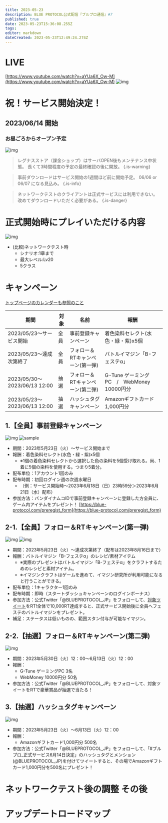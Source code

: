 ```yaml
---
title: 2023-05-23
description: BLUE PROTOCOL公式配信『ブルプロ通信』#7
published: true
date: 2023-05-23T15:36:08.255Z
tags: 
editor: markdown
dateCreated: 2023-05-23T12:49:24.274Z
---
```


# LIVE
[https://www.youtube.com/watch?v=aYUa6X_Ow-M](https://www.youtube.com/watch?v=aYUa6X_Ow-M)
![img](https://pbs.twimg.com/media/Fwzw0_QaUAEdvol?format=png&name=small)

# 祝！サービス開始決定！
## 2023/06/14 開始
### お昼ごろからオープン予定
![img](https://pbs.twimg.com/media/FwzvhIVagAArYci?format=png&name=small)

> レグナスストア（課金ショップ）はサーバOPEN後もメンテナンス中状態。
> 長くて3時間程度の予定の最終確認の後に開放。
{.is-warning}


> 事前ダウンロードはサービス開始の1週間ほど前に開始予定。
> 06/06 or 06/07 になる見込み。
{.is-info}

> ネットワークテストのクライアントは正式サービスには利用できない。
> 改めてダウンロードいただく必要がある。
{.is-danger}

# 正式開始時にプレイいただける内容
![img](https://pbs.twimg.com/media/FwzwoqcagAAM3qi?format=png&name=small)

+ (比較)ネットワークテスト時
	+ シナリオ:1章まで
  + 最大レベル:Lv20
  + 5クラス
  
# キャンペーン
[トップページのカレンダーも参照のこと](/home)

|期間|対象|名前|報酬|
|---|---|---|---|
|2023/05/23～サービス開始|全員|事前登録キャンペーン|着色染料セレクト(水色・緑・紫)x5個|
|2023/05/23～達成次第終了 | 全員 | フォロー＆RTキャンペーン(第一弾) | バトルイマジン「B-フェステα」 |
| 2023/05/30～2023/06/13 12:00| 抽選|フォロー＆RTキャンペーン(第二弾) |G-Tune ゲーミングPC　/　WebMoney 10000円分 |
|2023/05/23～2023/06/13 12:00 |抽選 |ハッシュタグキャンペーン |Amazonギフトカード1,000円分 |

## 1.【全員】事前登録キャンペーン
![img](https://pbs.twimg.com/media/FwzxDseaIAIiI3N?format=png&name=small)
![sample](https://blue-protocol.com/assets/img/lp/preregist/campaign/cp01_sample.jpg)
+ 期間：2023年5月23日（火）～サービス開始まで
+ 報酬：着色染料セレクト(水色・緑・紫)x5個
	+ ※1個の着色染料セレクトから選択した色の染料を5個受け取れる。尚、1着に5個の染料を使用する。つまり5着分。
+ 配布単位：1アカウント1回のみ
+ 配布時期：初回ログイン週の次週水曜日
	+ （例：サービス開始時～2023年6月18日（日）23時59分＞2023年6月21日（水）配布）
+ 参加方法：バンダイナムコIDで事前登録キャンペーンに登録した方全員に、ゲーム内アイテムをプレゼント！  [https://blue-protocol.com/preregist_form](https://blue-protocol.com/preregist_form)

## 2-1.【全員】フォロー＆RTキャンペーン(第一弾)
![img](https://pbs.twimg.com/media/FwzxgfxaUAEoC-2?format=png&name=small)
![img](https://pbs.twimg.com/media/Fwzx41EagAAt__7?format=png&name=small)
+ 期間：2023年5月23日（火）～達成次第終了（配布は2023年8月16日まで）
+ 報酬：バトルイマジン「B-フェステα」のレシピ/素材アイテム
	+ ※実際のプレゼントはバトルイマジン「B-フェステα」をクラフトするためのレシピと素材アイテム。
  + ※イマジンクラフトはゲームを進めて、イマジン研究所が利用可能になると行うことができる。
+ 配布単位：1キャラクター1回のみ
+ 配布時期：即時（スタートダッシュキャンペーンのログインボーナス）
+ 参加方法：公式Twitter「@BLUEPROTOCOL_JP」をフォローして、[対象ツイート](https://twitter.com/BLUEPROTOCOL_JP/status/1660980589493903361)をRT!全体で10,000RT達成すると、正式サービス開始後に全員へフェステのバトルイマジンをプレゼント。
+ 補足：ステータスは低いものの、範囲スタン付与が可能なイマジン。

## 2-2.【抽選】フォロー＆RTキャンペーン(第二弾)
![img](https://pbs.twimg.com/media/FwzzogoagAAMGBk?format=jpg&name=small)
+ 期間：2023年5月30日（火）12：00～6月13日（火）12：00
+ 報酬：
	+ G-Tune ゲーミングPC 3名
	+ WebMoney 10000円分 50名
+ 参加方法：公式Twitter「@BLUEPROTOCOL_JP」をフォローして、対象ツイートをRTで豪華賞品が抽選で当たる！

## 3.【抽選】ハッシュタグキャンペーン
![img](https://pbs.twimg.com/media/FwzzqpjaEAEE1GL?format=jpg&name=small)
+ 期間：2023年5月23日（火）～6月13日（火）12：00
+ 報酬：
	+ Amazonギフトカード1,000円分 500名
+ 参加方法：公式Twitter「@BLUEPROTOCOL_JP」をフォローして、「#ブルプロ_正式サービス6月14日決定」のハッシュタグとメンション(@BLUEPROTOCOL_JP)を付けてツイートすると、その場でAmazonギフトカード1,000円分を500名にプレゼント！

# ネットワークテスト後の調整 その後

# アップデートロードマップ


